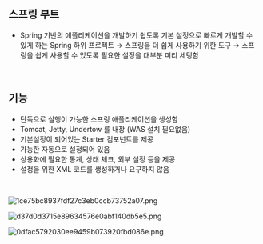 <!-- --- --><!-- title: 개요 --><!-- updated: 2022-12-12 05:47:00Z --><!-- created: 2022-12-08 06:16:44Z --><!-- latitude: 37.26357270 --><!-- longitude: 127.02860090 --><!-- altitude: 0.0000 --><!-- --- -->## 스프링 부트- Spring 기반의 애플리케이션을 개발하기 쉽도록 기본 설정으로 빠르게 개발할 수 있게 하는 Spring 하위 프로젝트→ 스프링을 더 쉽게 사용하기 위한 도구→ 스프링을 쉽게 사용할 수 있도록 필요한 설정을 대부분 미리 세팅함<br>## 기능- 단독으로 실행이 가능한 스프링 애플리케이션을 생성함- Tomcat, Jetty, Undertow 를 내장 (WAS 설치 필요없음)- 기본설정이 되어있는 Starter 컴포넌트를 제공- 가능한 자동으로 설정되어 있음- 상용화에 필요한 통계, 상태 체크, 외부 설정 등을 제공- 설정을 위한 XML 코드를 생성하거나 요구하지 않음<br>![1ce75bc8937fdf27c3eb0ccb73752a07.png](/joplinRes/_resources/1ce75bc8937fdf27c3eb0ccb73752a07.png)![d37d0d3715e89634576e0abf140db5e5.png](/joplinRes/_resources/d37d0d3715e89634576e0abf140db5e5.png)![0dfac5792030ee9459b073920fbd086e.png](/joplinRes/_resources/0dfac5792030ee9459b073920fbd086e.png)